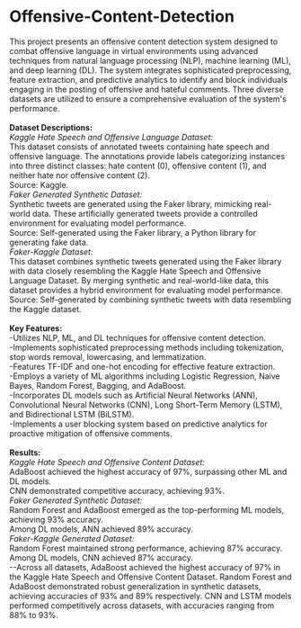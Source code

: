 # Offensive-Content-Detection
This project presents an offensive content detection system designed to combat offensive language in virtual environments using advanced techniques from natural language processing (NLP), machine learning (ML), and deep learning (DL). The system integrates sophisticated preprocessing, feature extraction, and predictive analytics to identify and block individuals engaging in the posting of offensive and hateful comments. Three diverse datasets are utilized to ensure a comprehensive evaluation of the system's performance.
<br><br>
**Dataset Descriptions:**<br>
*Kaggle Hate Speech and Offensive Language Dataset:*<br>
This dataset consists of annotated tweets containing hate speech and offensive language. The annotations provide labels categorizing instances into three distinct classes: hate content (0), offensive content (1), and neither hate nor offensive content (2).<br>
Source: Kaggle.<br>
*Faker Generated Synthetic Dataset:*<br>
Synthetic tweets are generated using the Faker library, mimicking real-world data. These artificially generated tweets provide a controlled environment for evaluating model performance.<br>
Source: Self-generated using the Faker library, a Python library for generating fake data.<br>
*Faker-Kaggle Dataset:*<br>
This dataset combines synthetic tweets generated using the Faker library with data closely resembling the Kaggle Hate Speech and Offensive Language Dataset. By merging synthetic and real-world-like data, this dataset provides a hybrid environment for evaluating model performance.<br>
Source: Self-generated by combining synthetic tweets with data resembling the Kaggle dataset.<br>
<br>
**Key Features:**<br>
-Utilizes NLP, ML, and DL techniques for offensive content detection.<br>
-Implements sophisticated preprocessing methods including tokenization, stop words removal, lowercasing, and lemmatization.<br>
-Features TF-IDF and one-hot encoding for effective feature extraction.<br>
-Employs a variety of ML algorithms including Logistic Regression, Naive Bayes, Random Forest, Bagging, and AdaBoost.<br>
-Incorporates DL models such as Artificial Neural Networks (ANN), Convolutional Neural Networks (CNN), Long Short-Term Memory (LSTM), and Bidirectional LSTM (BiLSTM).<br>
-Implements a user blocking system based on predictive analytics for proactive mitigation of offensive comments.<br>
<br>
**Results:**<br>
*Kaggle Hate Speech and Offensive Content Dataset:*<br>
AdaBoost achieved the highest accuracy of 97%, surpassing other ML and DL models.<br>
CNN demonstrated competitive accuracy, achieving 93%.<br>
*Faker Generated Synthetic Dataset:*<br>
Random Forest and AdaBoost emerged as the top-performing ML models, achieving 93% accuracy.<br>
Among DL models, ANN achieved 89% accuracy.<br>
*Faker-Kaggle Generated Dataset:*<br>
Random Forest maintained strong performance, achieving 87% accuracy.<br>
Among DL models, CNN achieved 87% accuracy.<br>
--Across all datasets, AdaBoost achieved the highest accuracy of 97% in the Kaggle Hate Speech and Offensive Content Dataset. Random Forest and AdaBoost demonstrated robust generalization in synthetic datasets, achieving accuracies of 93% and 89% respectively. CNN and LSTM models performed competitively across datasets, with accuracies ranging from 88% to 93%.
